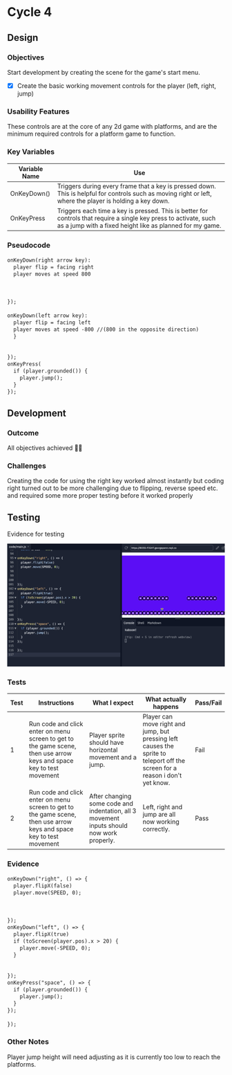 # Cycle 4

## Design

### Objectives

Start development by creating the scene for the game's start menu.

* [x] Create the basic working movement controls for the player (left, right, jump)

### Usability Features

These controls are at the core of any 2d game with platforms, and are the minimum required controls for a platform game to function.

### Key Variables

| Variable Name | Use                                                                                                                                                                           |
| ------------- | ----------------------------------------------------------------------------------------------------------------------------------------------------------------------------- |
| OnKeyDown()   | Triggers during every frame that a key is pressed down. This is helpful for controls such as moving right or left, where the player is holding a key down.                    |
| OnKeyPress    | Triggers each time a key is pressed. This is better for controls that require a single key press to activate, such as a jump with a fixed height like as planned for my game. |

### Pseudocode

```
onKeyDown(right arrow key):
  player flip = facing right
  player moves at speed 800



});

onKeyDown(left arrow key):
  player flip = facing left
  player moves at speed -800 //(800 in the opposite direction)
  }
  
  
});
onKeyPress(
  if (player.grounded()) {
    player.jump();
  }
});
```

## Development

### Outcome

All objectives achieved 👍🏻

### Challenges

Creating the code for using the right key worked almost instantly but coding right turned out to be more challenging due to flipping, reverse speed etc. and required some more proper testing before it worked properly

## Testing

Evidence for testing

![](<../.gitbook/assets/Screenshot 2022-06-30 at 12.40.42.png>)



### Tests

| Test | Instructions                                                                                                         | What I expect                                                                             | What actually happens                                                                                                         | Pass/Fail |
| ---- | -------------------------------------------------------------------------------------------------------------------- | ----------------------------------------------------------------------------------------- | ----------------------------------------------------------------------------------------------------------------------------- | --------- |
| 1    | Run code and click enter on menu screen to get to the game scene, then use arrow keys and space key to test movement | Player sprite should have horizontal movement and a jump.                                 | Player can move right and jump, but pressing left causes the sprite to teleport off the screen for a reason i don't yet know. | Fail      |
| 2    | Run code and click enter on menu screen to get to the game scene, then use arrow keys and space key to test movement | After changing some code and indentation, all 3 movement inputs should now work properly. | Left, right and jump are all now working correctly.                                                                           | Pass      |

### Evidence

```
onKeyDown("right", () => {
  player.flipX(false)
  player.move(SPEED, 0);



});
onKeyDown("left", () => {
  player.flipX(true)
  if (toScreen(player.pos).x > 20) {
    player.move(-SPEED, 0);
  }
  
  
});
onKeyPress("space", () => {
  if (player.grounded()) {
    player.jump();
  }
});

});

```

### Other Notes

Player jump height will need adjusting as it is currently too low to reach the platforms.
